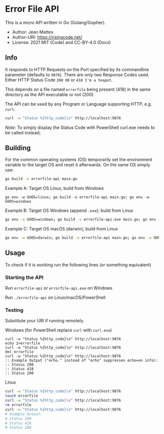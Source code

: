 # Error File API
This is a micro API written in Go (Golang/Gopher).

* Author: Jean Mattes
* Author-URI: https://risingcode.net/
* License: 2021 MIT (Code) and CC-BY-4.0 (Docs)

## Info
It responds to HTTP Requests on the Port specified by its commandline parameter 
(defaults to ``9876``). There are only two Response Codes used.
Either HTTP Status Code ``200 OK`` or ``418 I'm a teapot``.

This depends on a file named ``errorfile`` being present (418) in the 
same directory as the API executable or not (200).

The API can be used by any Program or Language supporting HTTP, e.g. ``curl``:
```bash
curl -w "Status %{http_code}\n" http://localhost:9876
```

*Note*: To simply display the Status Code with PowerShell curl.exe needs to be called instead;

## Building
For the common operating systems (OS) temporarily set the environment variable 
to the target OS and reset it afterwards. On the same OS simply use:
```bash
go build -o errorfile-api main.go
```

Example A: Target OS Linux; build from Windows
```
go env -w GOOS=linux; go build -o errorfile-api main.go; go env -w GOOS=windows
```

Example B: Target OS Windows (append `.exe`); build from Linux
```bash
go env -w GOOS=windows; go build -o errorfile-api.exe main.go; go env -w GOOS=linux
```

Example C: Target OS macOS (darwin); build from Linux
```bash
go env -w GOOS=darwin; go build -o errorfile-api main.go; go env -w GOOS=linux
```

## Usage
To check if it is working run the following lines (or something equivalent)

### Starting the API
Run ``errorfile-api`` or ``errorfile-api.exe`` on Windows

Run ``./errorfile-api`` on Linux/macOS/PowerShell

### Testing
Substitute your URI if running remotely.

Windows (for PowerShell replace `curl` with `curl.exe`)
```
curl -w "Status %{http_code}\n" http://localhost:9876
echo 2>errorfile
curl -w "Status %{http_code}\n" http://localhost:9876
del errorfile
curl -w "Status %{http_code}\n" http://localhost:9876
:: Example Output ("echo." instead of "echo" suppresses echo=on info):
:: Status 200
:: Status 418
:: Status 200
```

Linux
```bash
curl -w "Status %{http_code}\n" http://localhost:9876
touch errorfile
curl -w "Status %{http_code}\n" http://localhost:9876
rm errorfile
curl -w "Status %{http_code}\n" http://localhost:9876
# Example Output:
# Status 200
# Status 418
# Status 200
```
